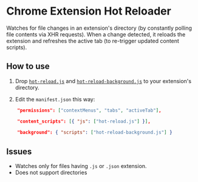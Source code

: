 # Chrome Extension Hot Reloader

Watches for file changes in an extension's directory (by constantly polling file contents via XHR requests). When a change detected, it reloads the extension and refreshes the active tab (to re-trigger updated content scripts).

## How to use

1. Drop [`hot-reload.js`](https://github.com/xpl/crx-hotreload/blob/master/hot-reload.js) and [`hot-reload-background.js`](https://github.com/xpl/crx-hotreload/blob/master/hot-reload-background.js) to your extension's directory.

2. Edit the `manifest.json` this way:

```json
    "permissions": ["contextMenus", "tabs", "activeTab"],

    "content_scripts": [{ "js": ["hot-reload.js"] }],
    
    "background": { "scripts": ["hot-reload-background.js"] }
```

## Issues

- Watches only for files having `.js` or `.json` extension.
- Does not support directories

